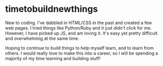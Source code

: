 # timetobuildnewthings

New to coding. I've dabbled in HTML/CSS in the past and created a few web pages.
I tried things like Python/Ruby and it just didn't click for me. However,
I have picked up JS, and am loving it. It's easy yet pretty difficult and overwhelming at the same time.

Hoping to continue to build things to help myself learn, and to learn from others. I would really love to make
this into a career, so I will be spending a majority of my time learning and building stuff!

